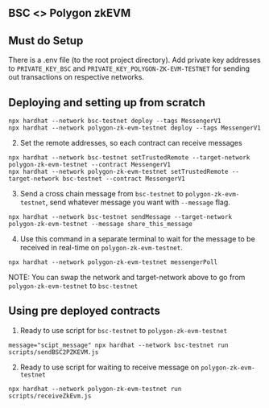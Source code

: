 ## BSC <> Polygon zkEVM
## Must do Setup
There is a .env file (to the root project directory). Add private key addresses to ```PRIVATE_KEY_BSC``` and ```PRIVATE_KEY_POLYGON-ZK-EVM-TESTNET``` for sending out transactions on respective networks.

## Deploying and setting up from scratch

```
npx hardhat --network bsc-testnet deploy --tags MessengerV1
npx hardhat --network polygon-zk-evm-testnet deploy --tags MessengerV1
````

2. Set the remote addresses, so each contract can receive messages
```angular2html
npx hardhat --network bsc-testnet setTrustedRemote --target-network polygon-zk-evm-testnet --contract MessengerV1
npx hardhat --network polygon-zk-evm-testnet setTrustedRemote --target-network bsc-testnet --contract MessengerV1
```
3. Send a cross chain message from `bsc-testnet` to `polygon-zk-evm-testnet`, send whatever message you want with ```--message``` flag.
```angular2html
npx hardhat --network bsc-testnet sendMessage --target-network polygon-zk-evm-testnet --message share_this_message
```
4. Use this command in a separate terminal to wait for the message to be received in real-time on ```polygon-zk-evm-testnet```.
```
npx hardhat --network polygon-zk-evm-testnet messengerPoll
```

NOTE:  You can swap the network and target-network above to go from `polygon-zk-evm-testnet` to `bsc-testnet`

## Using pre deployed contracts
1. Ready to use script for `bsc-testnet` to `polygon-zk-evm-testnet`
```
message="scipt_message" npx hardhat --network bsc-testnet run scripts/sendBSC2PZKEVM.js
```
2. Ready to use script for waiting to receive message on `polygon-zk-evm-testnet`
```
npx hardhat --network polygon-zk-evm-testnet run scripts/receiveZkEvm.js
```
